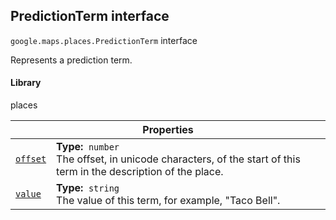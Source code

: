 
<devsite-heading text=" PredictionTerm interface" for="PredictionTerm" level="h2" link="" toc="" back-to-top=""><h2 id="PredictionTerm" is-upgraded="">PredictionTerm interface</h2></devsite-heading>
<p>
<code translate="no" dir="ltr"><span itemprop="path">google.maps.places</span>.<span itemprop="name">PredictionTerm</span></code>
interface
</p>
<p>Represents a prediction term.</p>
<devsite-heading text="Library" for="library_7" level="h4" link=""><h4 is-upgraded="" id="library_7">Library</h4></devsite-heading>
<p>places</p>
<div class="devsite-table-wrapper"><table class="properties responsive" summary="interface PredictionTerm - Properties">
<thead>
<tr><th colspan="2">Properties</th>
</tr></thead>
<tbody>
<tr id="PredictionTerm.offset">
<td itemprop="property"><code translate="no" dir="ltr"><a class="secret-link" href="#PredictionTerm.offset"><span>offset</span></a></code></td>
<td><div><strong>Type:</strong>&nbsp; <code translate="no" dir="ltr">number</code></div>
<div class="desc">The offset, in unicode characters, of the start of this term in the description of the place.</div></td>
</tr>
<tr id="PredictionTerm.value">
<td itemprop="property"><code translate="no" dir="ltr"><a class="secret-link" href="#PredictionTerm.value"><span>value</span></a></code></td>
<td><div><strong>Type:</strong>&nbsp; <code translate="no" dir="ltr">string</code></div>
<div class="desc">The value of this term, for example, "Taco Bell".</div></td>
</tr>
</tbody>
</table></div>
<script src="replace_links.js"></script>
